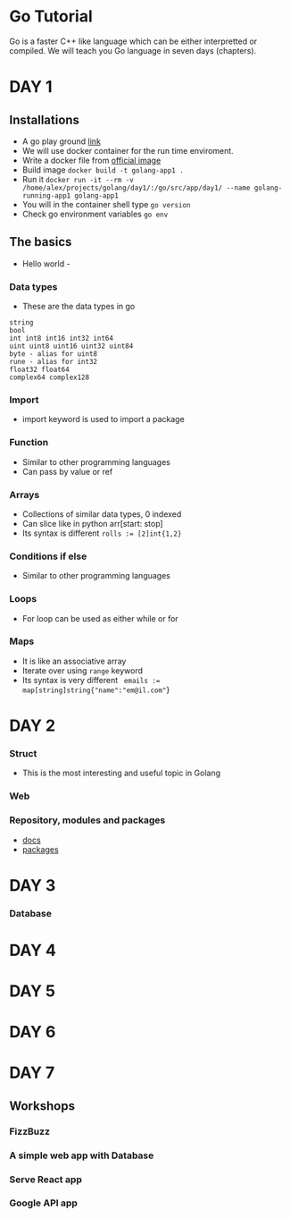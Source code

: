 Go Tutorial
==========

Go is a faster C++ like language which can be either interpretted or compiled.
We will teach you Go language in seven days (chapters).

# DAY 1 
## Installations
- A go play ground [link](https://play.golang.org/)
- We will use docker container for the run time enviroment.
- Write a docker file from [official image](https://hub.docker.com/_/golang)
- Build image `docker build -t golang-app1 .`
- Run it `docker run -it --rm -v /home/alex/projects/golang/day1/:/go/src/app/day1/ --name golang-running-app1 golang-app1`
- You will in the container shell type `go version`
- Check go environment variables `go env`

## The basics
- Hello world - 
### Data types
- These are the data types in go
```
string
bool
int int8 int16 int32 int64
uint uint8 uint16 uint32 uint84
byte - alias for uint8
rune - alias for int32
float32 float64
complex64 complex128

```
### Import
- import keyword is used to import a package
### Function
- Similar to other programming languages
- Can pass by value or ref
### Arrays
- Collections of similar data types, 0 indexed
- Can slice like in python arr[start: stop]
- Its syntax is different `rolls := [2]int{1,2}`
### Conditions if else
- Similar to other programming languages
### Loops
- For loop can be used as either while or for
### Maps
- It is like an associative array
- Iterate over using `range` keyword
- Its syntax is very different ` emails := map[string]string{"name":"em@il.com"`}

# DAY 2
### Struct
- This is the most interesting and useful topic in Golang
### Web

### Repository, modules and packages 
- [docs](https://golang.org/doc/code)
- [packages](https://pkg.go.dev/)

# DAY 3
### Database

# DAY 4
# DAY 5
# DAY 6
# DAY 7
## Workshops
### FizzBuzz
### A simple web app with Database
### Serve React app
### Google API app